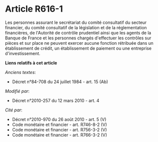 # Article R616-1

Les personnes assurant le secrétariat du comité consultatif du secteur financier, du comité consultatif de la législation et
de la réglementation financières, de l'Autorité de contrôle prudentiel ainsi que les agents de la Banque de France et les
personnes chargés d'effectuer les contrôles sur pièces et sur place ne peuvent exercer aucune fonction rétribuée dans un
établissement de crédit, un établissement de paiement ou une entreprise d'investissement.

**Liens relatifs à cet article**

_Anciens textes_:

  - Décret n°84-708 du 24 juillet 1984 - art. 15 (Ab)

_Modifié par_:

  - Décret n°2010-257 du 12 mars 2010 - art. 4

_Cité par_:

  - Décret n°2010-970 du 26 août 2010 - art. 5 (V)
  - Code monétaire et financier - art. R746-8-2 (V)
  - Code monétaire et financier - art. R756-3-2 (V)
  - Code monétaire et financier - art. R766-3-2 (V)
